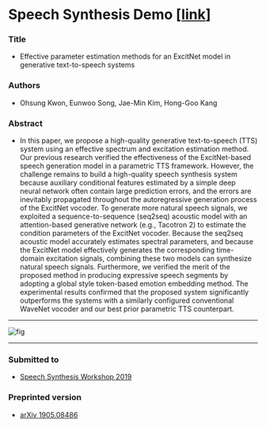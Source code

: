 # Speech Synthesis Demo [[link](https://sewplay.github.io/demo_gst_t2_en)]

### Title
- Effective parameter estimation methods for an ExcitNet model in generative text-to-speech systems
### Authors
- Ohsung Kwon, Eunwoo Song, Jae-Min Kim, Hong-Goo Kang
### Abstract
- In this paper, we propose a high-quality generative text-to-speech (TTS) system using an effective spectrum and excitation estimation method. Our previous research verified the effectiveness of the ExcitNet-based speech generation model in a parametric TTS framework. However, the challenge remains to build a high-quality speech synthesis system because auxiliary conditional features estimated by a simple deep neural network often contain large prediction errors, and the errors are inevitably propagated throughout the autoregressive generation process of the ExcitNet vocoder. To generate more natural speech signals, we exploited a sequence-to-sequence (seq2seq) acoustic model with an attention-based generative network (e.g., Tacotron 2) to estimate the condition parameters of the ExcitNet vocoder. Because the seq2seq acoustic model accurately estimates spectral parameters, and because the ExcitNet model effectively generates the corresponding time-domain excitation signals, combining these two models can synthesize natural speech signals. Furthermore, we verified the merit of the proposed method in producing expressive speech segments by adopting a global style token-based emotion embedding method. The experimental results confirmed that the proposed system significantly outperforms the systems with a similarly configured conventional WaveNet vocoder and our best prior parametric TTS counterpart.

---

![fig](/img/fig1_v3.png)

---

### Submitted to
- [Speech Synthesis Workshop 2019](http://ssw10.oeaw.ac.at/)
### Preprinted version
- [arXiv 1905.08486](https://arxiv.org/abs/1905.08486/)
